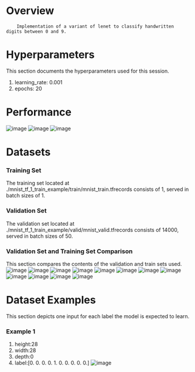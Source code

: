 # Overview 

        Implementation of a variant of lenet to classify handwritten digits between 0 and 9. 
        
# Hyperparameters 
This section documents the hyperparameters used for this session. 
1. learning_rate: 0.001
2. epochs: 20
# Performance
![image](images/2d9ea6f7c48bc78f682d68cc942e94b1.png)
![image](images/425c013bbf6dc792f594cbf45a8a6447.png)
![image](images/200ca86344c4891e457a1810cda5c088.png)
# Datasets 
### Training Set 
The training set located at ./mnist_tf_1_train_example/train/mnist_train.tfrecords consists of 1, served in batch sizes of 1.

### Validation Set 
The validation set located at ./mnist_tf_1_train_example/valid/mnist_valid.tfrecords consists of 14000, served in batch sizes of 50.

### Validation Set and Training Set Comparison 
This section compares the contents of the validation and train sets used.
![image](./images/ab2846f8c6885d4bfd9a9acb17958c56.png)
![image](./images/62215d561c3a769953a51da69bfe91d2.png)
![image](./images/c77be60bb568ece37395b9a843c513ec.png)
![image](./images/86513a8a494cd5f26d31b434a0759b27.png)
![image](./images/9d6ba575d4068f49cdb910263230cc30.png)
![image](./images/8509d0cc37810b667219ed44a0ddf92f.png)
![image](./images/321cb07506b4328efde3cf91a635e2f1.png)
![image](./images/8bd0b0bc9b258353b2508d00f3a1f25e.png)
![image](./images/7a146fd7569a7494bad7ae01cf3aca69.png)
![image](./images/8071d759965a1c06ff48e86ab5fd6c07.png)
![image](./images/e052c7fd5ef5972d72b0700129112697.png)
![image](./images/3ebec0842efcbe46359b94be8ee91443.png)
# Dataset Examples
This section depicts one input for each label the model is expected to learn.
### Example 1 
1. height:28
2. width:28
3. depth:0
4. label:[0. 0. 0. 0. 1. 0. 0. 0. 0. 0.]
![image](images/ae5405dbe89a25d78a9477e88609d183.png)
